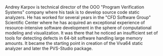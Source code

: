 Andrey Karpov is technical director of the OOO "Program Verification Systems" company where his task is to develop source code static analyzers. He has worked for several years in the "CFD Software Group" Scientific Center where he has acquired an exceptional experience of resource-intensive software development in the sphere of computational modeling and visualization. It was there that he noticed an insufficient set of tools for detecting defects in 64-bit software handling large memory amounts. It became the starting point in creation of the Viva64 static analyzer and later the PVS-Studio package.

